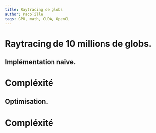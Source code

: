 ```yaml
---
title: Raytracing de globs
author: PacoTille
tags: GPU, math, CUDA, OpenCL
---
```

# Raytracing de 10 millions de globs.

## Implémentation naive.

# Compléxité


## Optimisation.

# Compléxité


